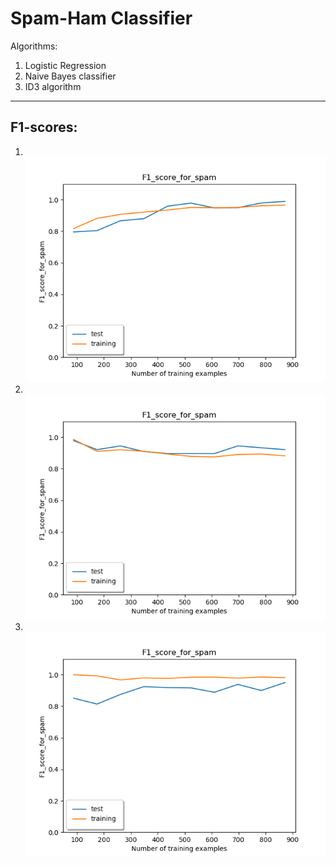 # Spam-Ham Classifier

Algorithms:
1) Logistic Regression
2) Naive Bayes classifier
3) ID3 algorithm

***
 
 ## F1-scores:
 1) <br> ![](logistic_res/F1_score_for_spam_logistic.png) 
 2) <br> ![](naive_res/F1_score_for_spam_naive.png)
 3) <br> ![](id3_res/F1_score_for_spam_id3.png)
 
